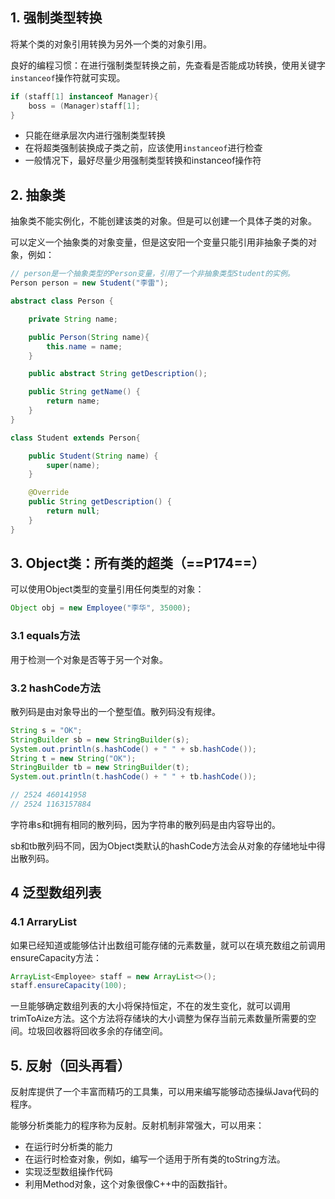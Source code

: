 ## 1. 强制类型转换

将某个类的对象引用转换为另外一个类的对象引用。

良好的编程习惯：在进行强制类型转换之前，先查看是否能成功转换，使用关键字`instanceof`操作符就可实现。

```java
if (staff[1] instanceof Manager){
    boss = (Manager)staff[1];
}
```

- 只能在继承层次内进行强制类型转换
- 在将超类强制装换成子类之前，应该使用`instanceof`进行检查
- 一般情况下，最好尽量少用强制类型转换和instanceof操作符

## 2. 抽象类

抽象类不能实例化，不能创建该类的对象。但是可以创建一个具体子类的对象。

可以定义一个抽象类的对象变量，但是这安阳一个变量只能引用非抽象子类的对象，例如：

```java
// person是一个抽象类型的Person变量，引用了一个非抽象类型Student的实例。
Person person = new Student("李雷");

abstract class Person {

    private String name;

    public Person(String name){
        this.name = name;
    }

    public abstract String getDescription();

    public String getName() {
        return name;
    }
}

class Student extends Person{

    public Student(String name) {
        super(name);
    }

    @Override
    public String getDescription() {
        return null;
    }
}
```

## 3. Object类：所有类的超类（==P174==）

可以使用Object类型的变量引用任何类型的对象：

```java
Object obj = new Employee("李华", 35000);
```

### 3.1 equals方法

用于检测一个对象是否等于另一个对象。

### 3.2 hashCode方法

散列码是由对象导出的一个整型值。散列码没有规律。

```java
String s = "OK";
StringBuilder sb = new StringBuilder(s);
System.out.println(s.hashCode() + " " + sb.hashCode());
String t = new String("OK");
StringBuilder tb = new StringBuilder(t);
System.out.println(t.hashCode() + " " + tb.hashCode());

// 2524 460141958
// 2524 1163157884
```

字符串s和t拥有相同的散列码，因为字符串的散列码是由内容导出的。

sb和tb散列码不同，因为Object类默认的hashCode方法会从对象的存储地址中得出散列码。

## 4 泛型数组列表

### 4.1 ArraryList

如果已经知道或能够估计出数组可能存储的元素数量，就可以在填充数组之前调用ensureCapacity方法：

```java
ArrayList<Employee> staff = new ArrayList<>();
staff.ensureCapacity(100);
```

一旦能够确定数组列表的大小将保持恒定，不在的发生变化，就可以调用trimToAize方法。这个方法将存储块的大小调整为保存当前元素数量所需要的空间。垃圾回收器将回收多余的存储空间。

## 5. 反射（回头再看）

反射库提供了一个丰富而精巧的工具集，可以用来编写能够动态操纵Java代码的程序。

能够分析类能力的程序称为反射。反射机制非常强大，可以用来：

- 在运行时分析类的能力
- 在运行时检查对象，例如，编写一个适用于所有类的toString方法。
- 实现泛型数组操作代码
- 利用Method对象，这个对象很像C++中的函数指针。























